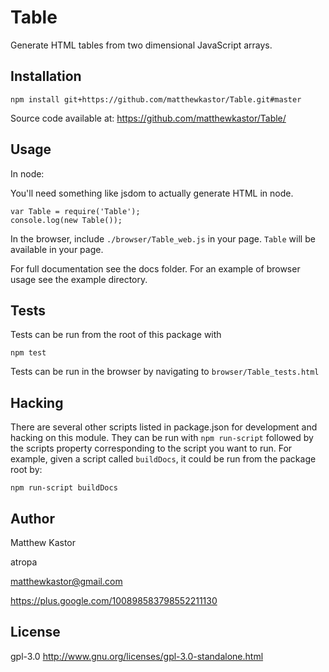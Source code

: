 # Table

Generate HTML tables from two dimensional JavaScript arrays.

## Installation

```
npm install git+https://github.com/matthewkastor/Table.git#master
```

Source code available at: https://github.com/matthewkastor/Table/

## Usage

In node:

You'll need something like jsdom to actually generate HTML in node.

```
var Table = require('Table');
console.log(new Table());
```

In the browser, include `./browser/Table_web.js` in your page. `Table` will
 be available in your page.

For full documentation see the docs folder. For an example of browser usage see
 the example directory.

## Tests

Tests can be run from the root of this package with

```
npm test
```

Tests can be run in the browser by navigating to `browser/Table_tests.html`

## Hacking

There are several other scripts listed in package.json for development and
 hacking on this module. They can be run with `npm run-script` followed by the
 scripts property corresponding to the script you want to run. For example,
 given a script called `buildDocs`, it could be run from the package root by:

```
npm run-script buildDocs
```

## Author

Matthew Kastor

atropa

matthewkastor@gmail.com

https://plus.google.com/100898583798552211130

## License

gpl-3.0 http://www.gnu.org/licenses/gpl-3.0-standalone.html